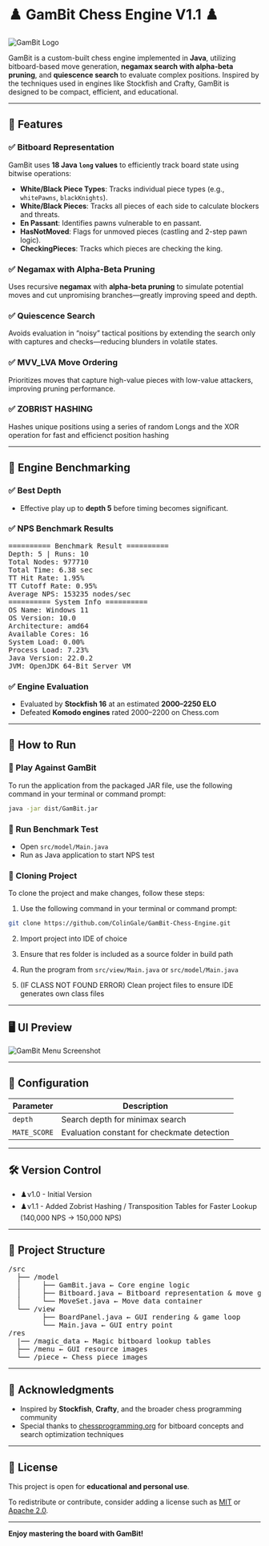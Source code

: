 # ♟️ GamBit Chess Engine V1.1 ♟️

![GamBit Logo](./res/menu/gambitlogo.png)

GamBit is a custom-built chess engine implemented in **Java**, utilizing bitboard-based move generation, **negamax search with alpha-beta pruning**, and **quiescence search** to evaluate complex positions. Inspired by the techniques used in engines like Stockfish and Crafty, GamBit is designed to be compact, efficient, and educational.

---

## 🚀 Features

### ✅ Bitboard Representation
GamBit uses **18 Java `long` values** to efficiently track board state using bitwise operations:

- **White/Black Piece Types**: Tracks individual piece types (e.g., `whitePawns`, `blackKnights`).
- **White/Black Pieces**: Tracks all pieces of each side to calculate blockers and threats.
- **En Passant**: Identifies pawns vulnerable to en passant.
- **HasNotMoved**: Flags for unmoved pieces (castling and 2-step pawn logic).
- **CheckingPieces**: Tracks which pieces are checking the king.

### ✅ Negamax with Alpha-Beta Pruning
Uses recursive **negamax** with **alpha-beta pruning** to simulate potential moves and cut unpromising branches—greatly improving speed and depth.

### ✅ Quiescence Search
Avoids evaluation in “noisy” tactical positions by extending the search only with captures and checks—reducing blunders in volatile states.

### ✅ MVV_LVA Move Ordering
Prioritizes moves that capture high-value pieces with low-value attackers, improving pruning performance.

### ✅ ZOBRIST HASHING
Hashes unique positions using a series of random Longs and the XOR operation for fast and efficienct position hashing

---

## 🧠 Engine Benchmarking

### ✅ Best Depth
- Effective play up to **depth 5** before timing becomes significant.

### ✅ NPS Benchmark Results

<pre>
========== Benchmark Result ==========
Depth: 5 | Runs: 10
Total Nodes: 977710
Total Time: 6.38 sec
TT Hit Rate: 1.95%
TT Cutoff Rate: 0.95%
Average NPS: 153235 nodes/sec
========== System Info ==========
OS Name: Windows 11
OS Version: 10.0
Architecture: amd64
Available Cores: 16
System Load: 0.00%
Process Load: 7.23%
Java Version: 22.0.2
JVM: OpenJDK 64-Bit Server VM
</pre>

### ✅ Engine Evaluation

- Evaluated by **Stockfish 16** at an estimated **2000–2250 ELO**
- Defeated **Komodo engines** rated 2000–2200 on Chess.com

---

## 🧪 How to Run

### 🔹 Play Against GamBit

To run the application from the packaged JAR file, use the following command in your terminal or command prompt:

```bash
java -jar dist/GamBit.jar
```

### 🔹 Run Benchmark Test
- Open `src/model/Main.java`
- Run as Java application to start NPS test

### 🔹 Cloning Project

To clone the project and make changes, follow these steps:

1. Use the following command in your terminal or command prompt:

```bash
git clone https://github.com/ColinGale/GamBit-Chess-Engine.git
```

2. Import project into IDE of choice

3. Ensure that res folder is included as a source folder in build path

4. Run the program from `src/view/Main.java` or `src/model/Main.java`

5. (IF CLASS NOT FOUND ERROR) Clean project files to ensure IDE generates own class files

---

## 🖥️ UI Preview

![GamBit Menu Screenshot](./res/menu/menu-screenshot.png)

---

## 🔧 Configuration

| Parameter     | Description                                             |
|---------------|---------------------------------------------------------|
| `depth`       | Search depth for minimax search                         |
| `MATE_SCORE`  | Evaluation constant for checkmate detection             |

---

## 🛠️ Version Control

- ♟️v1.0 - Initial Version
- ♟️v1.1 - Added Zobrist Hashing / Transposition Tables for Faster Lookup (140,000 NPS -> 150,000 NPS)

---

## 📁 Project Structure

<pre>
/src 
  ├── /model
  │     ├── GamBit.java ← Core engine logic 
  │     ├── Bitboard.java ← Bitboard representation & move generation 
  │     └── MoveSet.java ← Move data container 
  └── /view 
        ├── BoardPanel.java ← GUI rendering & game loop 
        └── Main.java ← GUI entry point
/res 
  |── /magic_data ← Magic bitboard lookup tables 
  ├── /menu ← GUI resource images 
  └── /piece ← Chess piece images 
</pre>

---

## 🙏 Acknowledgments

- Inspired by **Stockfish**, **Crafty**, and the broader chess programming community
- Special thanks to [chessprogramming.org](https://www.chessprogramming.org) for bitboard concepts and search optimization techniques

---

## 📜 License

This project is open for **educational and personal use**.

To redistribute or contribute, consider adding a license such as [MIT](https://opensource.org/licenses/MIT) or [Apache 2.0](https://www.apache.org/licenses/LICENSE-2.0).

---

**Enjoy mastering the board with GamBit!**
